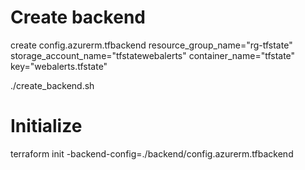 # Create backend
create config.azurerm.tfbackend 
resource_group_name="rg-tfstate"
storage_account_name="tfstatewebalerts"
container_name="tfstate"
key="webalerts.tfstate"


./create_backend.sh 

# Initialize
terraform init -backend-config=./backend/config.azurerm.tfbackend 
